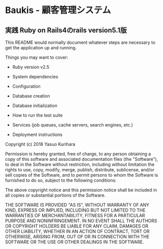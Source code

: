 # Baukis - 顧客管理システム

## 実践 Ruby on Rails4のrails version5.1版 



This README would normally document whatever steps are necessary to get the
application up and running.

Things you may want to cover:

* Ruby version
  v2.5
* System dependencies

* Configuration

* Database creation

* Database initialization

* How to run the test suite

* Services (job queues, cache servers, search engines, etc.)

* Deployment instructions

Copyright (c) 2018 Yasuo Kurihara

Permission is hereby granted, free of charge, to any person obtaining
a copy of this software and associated documentation files (the
"Software"), to deal in the Software without restriction, including
without limitation the rights to use, copy, modify, merge, publish,
distribute, sublicense, and/or sell copies of the Software, and to
permit persons to whom the Software is furnished to do so, subject to
the following conditions:

The above copyright notice and this permission notice shall be
included in all copies or substantial portions of the Software.

THE SOFTWARE IS PROVIDED "AS IS", WITHOUT WARRANTY OF ANY KIND,
EXPRESS OR IMPLIED, INCLUDING BUT NOT LIMITED TO THE WARRANTIES OF
MERCHANTABILITY, FITNESS FOR A PARTICULAR PURPOSE AND
NONINFRINGEMENT. IN NO EVENT SHALL THE AUTHORS OR COPYRIGHT HOLDERS BE
LIABLE FOR ANY CLAIM, DAMAGES OR OTHER LIABILITY, WHETHER IN AN ACTION
OF CONTRACT, TORT OR OTHERWISE, ARISING FROM, OUT OF OR IN CONNECTION
WITH THE SOFTWARE OR THE USE OR OTHER DEALINGS IN THE SOFTWARE.

